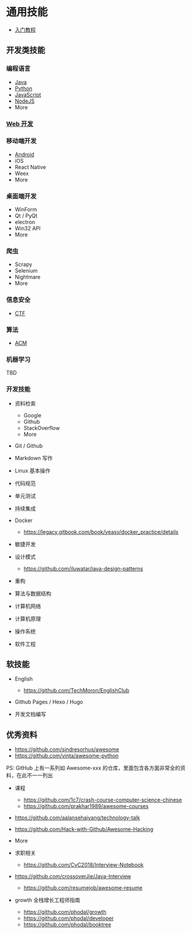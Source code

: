 # 通用技能

* [入门教程](/common/first/)

## 开发类技能

### 编程语言

* [Java](/common/java/)
* [Python](/common/python/)
* [JavaScript](/web/javascript/)
* [NodeJS](/common/nodejs/)
* More

### [Web 开发](/web/)

### 移动端开发

* [Android](/android/)
* iOS
* React Native
* Weex
* More
  
### 桌面端开发

* WinForm
* Qt / PyQt
* electron
* Win32 API
* More

### 爬虫

* Scrapy
* Selenium
* Nightmare
* More
  
### 信息安全

* [CTF](/ctf/)

### 算法

* [ACM](/acm/)

### 机器学习

TBD

### 开发技能

* 资料检索
  * Google
  * Github
  * StackOverflow
  * More

* Git / Github

* Markdown 写作

* Linux 基本操作

* 代码规范

* 单元测试

* 持续集成

* Docker
  * <https://legacy.gitbook.com/book/yeasy/docker_practice/details>

* 敏捷开发
  
* 设计模式
  * <https://github.com/iluwatar/java-design-patterns>

* 重构

* 算法与数据结构

* 计算机网络

* 计算机原理

* 操作系统

* 软件工程

## 软技能

* English
  * <https://github.com/TechMoron/EnglishClub>

* Github Pages / Hexo / Hugo

* 开发文档编写

## 优秀资料

* <https://github.com/sindresorhus/awesome>
* <https://github.com/vinta/awesome-python>

PS: GitHub 上有一系列如 Awesome-xxx 的仓库，里面包含各方面非常全的资料，在此不一一列出

* 课程
  * <https://github.com/1c7/crash-course-computer-science-chinese>
  * <https://github.com/prakhar1989/awesome-courses>
* <https://github.com/aalansehaiyang/technology-talk>
* <https://github.com/Hack-with-Github/Awesome-Hacking>
* More

* 求职相关
  * <https://github.com/CyC2018/Interview-Notebook>
* <https://github.com/crossoverJie/Java-Interview>
  * <https://github.com/resumejob/awesome-resume>

* growth 全栈增长工程师指南
  * <https://github.com/phodal/growth>
  * <https://github.com/phodal/developer>
  * <https://github.com/phodal/booktree>

